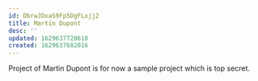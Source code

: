 ```yaml
---
id: DbrwJDxaS9Fp5DgFLxjj2
title: Martin Dupont
desc: ''
updated: 1629637728618
created: 1629637682016
---
```


Project of Martin Dupont is for now a sample project which is top secret.
